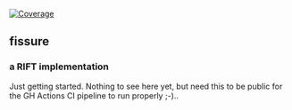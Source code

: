 
[![Coverage](https://ckuhtz.github.io/fissure/coverage.svg)](https://ckuhtz.github.io/fissure/htmlcov/index.html)

## fissure 
### a RIFT implementation

Just getting started. Nothing to see here yet, but need this to be public for the GH Actions CI pipeline to run properly ;-)..